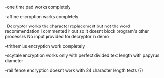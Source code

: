 -one time pad works completely

-affine encryption works completely

-Decryptor works the character replacement but not the word recommendation
I commented it out so it doesnt block program's other processes
No input provided for decryptor in demo

-trithemius encryption work completely

-scytale encryption works only with perfect divided text length with papyrus diameter 

-rail fence encryption doesnt work with 24 character length texts  (?)